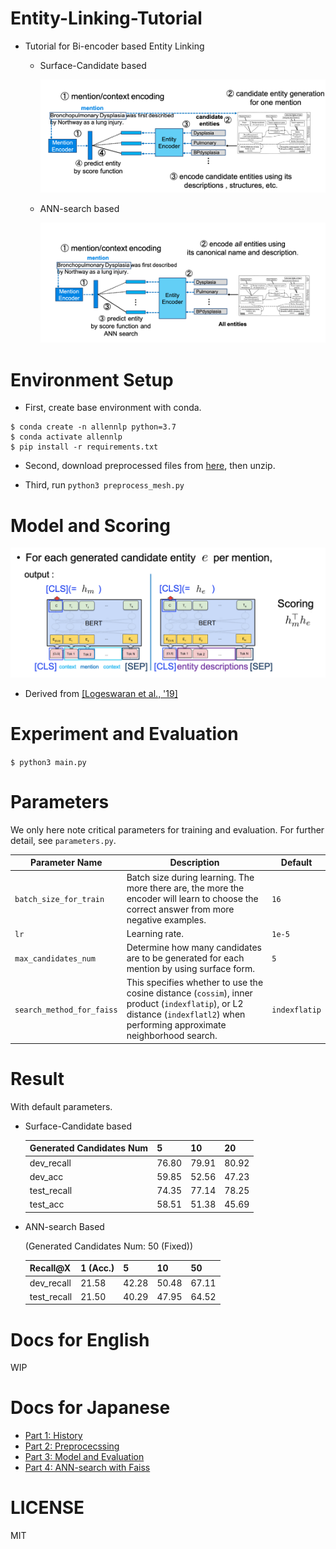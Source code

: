 # Entity-Linking-Tutorial
* Tutorial for Bi-encoder based Entity Linking
  - Surface-Candidate based
  
    ![biencoder](./docs/candidate_biencoder.png)
  
  - ANN-search based
  
    ![entire_biencoder](./docs/biencoder.png)

# Environment Setup
* First, create base environment with conda.
```
$ conda create -n allennlp python=3.7
$ conda activate allennlp
$ pip install -r requirements.txt
```
* Second, download preprocessed files from [here](https://drive.google.com/drive/folders/1P-iXskc-hbqXateWh3wRknni_knqsagN?usp=sharing), then unzip.

* Third, run `python3 preprocess_mesh.py`

# Model and Scoring
![scoring](./docs/scoring.png)
* Derived from [[Logeswaran et al., '19]](https://arxiv.org/abs/1906.07348)

# Experiment and Evaluation
`$ python3 main.py`

# Parameters
We only here note critical parameters for training and evaluation. For further detail, see `parameters.py`.

| Parameter Name            | Description                                                                                                                                                                  | Default      |
|---------------------------|------------------------------------------------------------------------------------------------------------------------------------------------------------------------------|--------------|
| `batch_size_for_train`    | Batch size during learning. The more there are, the more the encoder will learn to choose the correct answer from more negative examples.                                    | `16`         |
| `lr`                      | Learning rate.                                                                                                                                                               | `1e-5`       |
| `max_candidates_num`      | Determine how many candidates are to be generated for each mention by using surface form.                                                                                    | `5`          |
| `search_method_for_faiss` | This specifies whether to use the cosine distance (`cossim`), inner product (`indexflatip`), or L2 distance (`indexflatl2`) when performing approximate neighborhood search. | `indexflatip`|


# Result
With default parameters.

* Surface-Candidate based
  
  | Generated Candidates Num | 5     | 10    | 20    |
  |--------------------------|-------|-------|-------|
  | dev_recall               | 76.80 | 79.91 | 80.92 |
  | dev_acc                  | 59.85 | 52.56 | 47.23 |
  | test_recall              | 74.35 | 77.14 | 78.25 |
  | test_acc                 | 58.51 | 51.38 | 45.69 |

* ANN-search Based 

  (Generated Candidates Num: 50 (Fixed))
  
  | Recall@X   | 1 (Acc.) | 5     | 10    | 50    |
  |------------|----------|-------|-------|-------|
  | dev_recall | 21.58    | 42.28 | 50.48 | 67.11 |
  | test_recall| 21.50    | 40.29 | 47.95 | 64.52 |


# Docs for English
WIP

# Docs for Japanese
* [Part 1: History](https://qiita.com/izuna385/items/9d658620b9b96b0b4ec9)
* [Part 2: Preprocecssing](https://qiita.com/izuna385/items/c2918874fbb564acf1e0)
* [Part 3: Model and Evaluation](https://qiita.com/izuna385/items/367b7b365a2791ee4f8e)
* [Part 4: ANN-search with Faiss](https://qiita.com/izuna385/items/bce14031e8a443a0db44)

# LICENSE
MIT